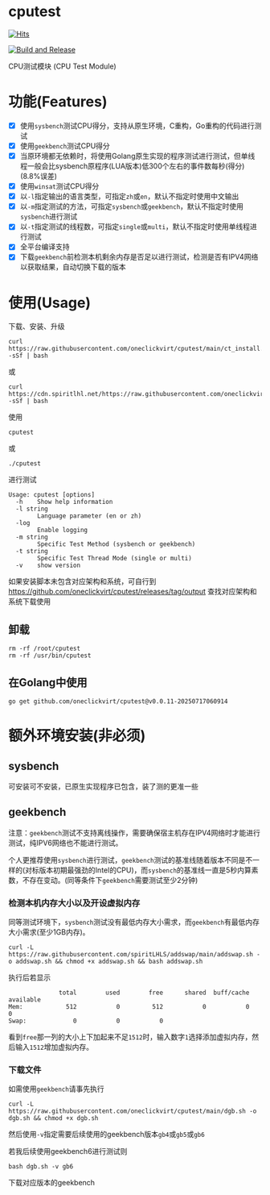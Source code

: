 # cputest

[![Hits](https://hits.spiritlhl.net/cputest.svg?action=hit&title=Hits&title_bg=%23555555&count_bg=%230eecf8&edge_flat=false)](https://hits.spiritlhl.net)

[![Build and Release](https://github.com/oneclickvirt/cputest/actions/workflows/main.yaml/badge.svg)](https://github.com/oneclickvirt/cputest/actions/workflows/main.yaml)

CPU测试模块 (CPU Test Module) 

# 功能(Features)

- [x] 使用```sysbench```测试CPU得分，支持从原生环境，C重构，Go重构的代码进行测试
- [x] 使用```geekbench```测试CPU得分
- [x] 当原环境都无依赖时，将使用Golang原生实现的程序测试进行测试，但单线程一般会比sysbench原程序(LUA版本)低300个左右的事件数每秒(得分)(8.8%误差)
- [x] 使用```winsat```测试CPU得分
- [x] 以```-l```指定输出的语言类型，可指定```zh```或```en```，默认不指定时使用中文输出
- [x] 以```-m```指定测试的方法，可指定```sysbench```或```geekbench```，默认不指定时使用```sysbench```进行测试
- [x] 以```-t```指定测试的线程数，可指定```single```或```multi```，默认不指定时使用单线程进行测试
- [x] 全平台编译支持
- [x] 下载```geekbench```前检测本机剩余内存是否足以进行测试，检测是否有IPV4网络以获取结果，自动切换下载的版本

# 使用(Usage)

下载、安装、升级

```
curl https://raw.githubusercontent.com/oneclickvirt/cputest/main/ct_install.sh -sSf | bash
```

或

```
curl https://cdn.spiritlhl.net/https://raw.githubusercontent.com/oneclickvirt/cputest/main/ct_install.sh -sSf | bash
```

使用

```
cputest
```

或

```
./cputest
```

进行测试

```
Usage: cputest [options]
  -h    Show help information
  -l string
        Language parameter (en or zh)
  -log
        Enable logging
  -m string
        Specific Test Method (sysbench or geekbench)
  -t string
        Specific Test Thread Mode (single or multi)
  -v    show version
```

如果安装脚本未包含对应架构和系统，可自行到 https://github.com/oneclickvirt/cputest/releases/tag/output 查找对应架构和系统下载使用

## 卸载

```
rm -rf /root/cputest
rm -rf /usr/bin/cputest
```

## 在Golang中使用

```
go get github.com/oneclickvirt/cputest@v0.0.11-20250717060914
```

# 额外环境安装(非必须)

## sysbench

可安装可不安装，已原生实现程序已包含，装了测的更准一些

## geekbench

注意：```geekbench```测试不支持离线操作，需要确保宿主机存在IPV4网络时才能进行测试，纯IPV6网络也不能进行测试。

个人更推荐使用```sysbench```进行测试，```geekbench```测试的基准线随着版本不同是不一样的(对标版本初期最强劲的Intel的CPU)，而```sysbench```的基准线一直是5秒内算素数，不存在变动。(同等条件下```geekbench```需要测试至少2分钟)

### 检测本机内存大小以及开设虚拟内存

同等测试环境下，```sysbench```测试没有最低内存大小需求，而```geekbench```有最低内存大小需求(至少1GB内存)。

```
curl -L https://raw.githubusercontent.com/spiritLHLS/addswap/main/addswap.sh -o addswap.sh && chmod +x addswap.sh && bash addswap.sh
```

执行后若显示

```
              total        used        free      shared  buff/cache   available
Mem:            512           0         512           0           0           0
Swap:             0           0           0
```

看到```free```那一列的大小上下加起来不足```1512```时，输入数字```1```选择添加虚拟内存，然后输入```1512```增加虚拟内存。

### 下载文件

如需使用```geekbench```请事先执行

```
curl -L https://raw.githubusercontent.com/oneclickvirt/cputest/main/dgb.sh -o dgb.sh && chmod +x dgb.sh
```

然后使用```-v```指定需要后续使用的geekbench版本```gb4```或```gb5```或```gb6```

若我后续使用geekbench6进行测试则

```
bash dgb.sh -v gb6
```

下载对应版本的geekbench
